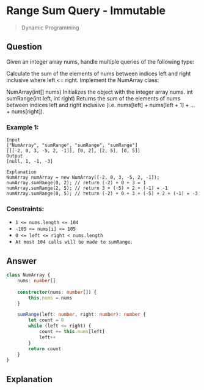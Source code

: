 # Range Sum Query - Immutable
> Dynamic Programming

## Question
Given an integer array nums, handle multiple queries of the following type:

Calculate the sum of the elements of nums between indices left and right inclusive where left <= right.
Implement the NumArray class:

NumArray(int[] nums) Initializes the object with the integer array nums.
int sumRange(int left, int right) Returns the sum of the elements of nums between indices left and right inclusive (i.e. nums[left] + nums[left + 1] + ... + nums[right]).

### Example 1:
```
Input
["NumArray", "sumRange", "sumRange", "sumRange"]
[[[-2, 0, 3, -5, 2, -1]], [0, 2], [2, 5], [0, 5]]
Output
[null, 1, -1, -3]

Explanation
NumArray numArray = new NumArray([-2, 0, 3, -5, 2, -1]);
numArray.sumRange(0, 2); // return (-2) + 0 + 3 = 1
numArray.sumRange(2, 5); // return 3 + (-5) + 2 + (-1) = -1
numArray.sumRange(0, 5); // return (-2) + 0 + 3 + (-5) + 2 + (-1) = -3
```

### Constraints:

- ```1 <= nums.length <= 104```
- ```-105 <= nums[i] <= 105```
- ```0 <= left <= right < nums.length```
- ```At most 104 calls will be made to sumRange.```

## Answer
```typescript
class NumArray {
    nums: number[]
    
    constructor(nums: number[]) {
        this.nums = nums
    }

    sumRange(left: number, right: number): number {
        let count = 0
        while (left <= right) {
            count += this.nums[left]
            left++
        }
        return count
    }
}
```

## Explanation
